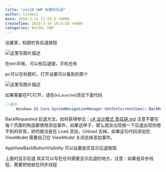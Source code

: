 ```yaml
---
title: "win10 UWP 标题栏后退"
author: lindexi
date: 2018-2-13 17:23:3 +0800
CreateTime: 2018-2-14 10:5:58 +0800
categories: Win10, UWP
---
```



<!--more-->



<div id="toc"></div>


设置里，标题栏有后退按钮

![这里写图片描述](http://img.blog.csdn.net/20160201125801185)

在win平板，可以有后退键，手机也有

pc可以在标题栏，打开设置可以看到的那个


![这里写图片描述](http://img.blog.csdn.net/20160201130404911)

如果需要在PC打开，请在`OnLaunched`添加下面代码

```csharp
//最后
     Windows.UI.Core.SystemNavigationManager.GetForCurrentView().BackRequested += BackRequested;     //添加事件  Windows.UI.Core.SystemNavigationManager.GetForCurrentView().AppViewBackButtonVisibility = Windows.UI.Core.AppViewBackButtonVisibility.Visible;

```

BackRequested 后退方法，如何获得参见：[c# 设计模式 责任链.md](c-设计模式-责任链.md) 注意不要在每个页面的构造都使用添加事件，如果这样子，那么就会出现按一下后退出现你想不到的异常。好的做法是在 Load 添加，Unload 去掉。如果这句代码添加在 ViewModel 需要自己在 ViewModel 关闭去掉添加事件。

AppViewBackButtonVisibility 可以设置是否显示后退按钮

上面的显示后退
其实可以写在任何需要显示后退的地方，注意：如果是异步线程，需要把他放在同步线程

